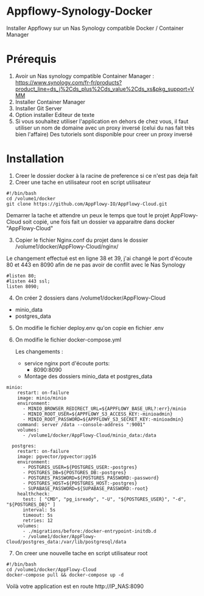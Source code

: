 # Appflowy-Synology-Docker
Installer Appflowy sur un Nas Synology compatible Docker / Container Manager

# Prérequis

1. Avoir un Nas synology compatible Container Manager :
https://www.synology.com/fr-fr/products?product_line=ds_j%2Cds_plus%2Cds_value%2Cds_xs&pkg_support=VMM
2. Installer Container Manager
3. Installer Git Server
4. Option installer Editeur de texte
5. Si vous souhaitez utiliser l'application en dehors de chez vous, il faut utiliser un nom de domaine avec un proxy inversé (celui du nas fait très bien l'affaire)
Des tutoriels sont disponible pour creer un proxy inversé
  # Installation
  
1. Creer le dossier docker à la racine de preference si ce n'est pas deja fait
2. Creer une tache en utilisateur root en script utilisateur
```
#!/bin/bash
cd /volume1/docker
git clone https://github.com/AppFlowy-IO/AppFlowy-Cloud.git
```
Demarrer la tache et attendre un peux le temps que tout le projet AppFlowy-Cloud soit copié, une fois fait un dossier va apparaitre dans docker "AppFlowy-Cloud"

3. Copier le fichier Nginx.conf du projet dans le dossier /volume1/docker/AppFlowy-Cloud/nginx/

Le changement effectué est en ligne 38 et 39, j'ai changé le port d'écoute 80 et 443 en 8090 afin de ne pas avoir de conflit avec le Nas Synology
```
#listen 80;
#listen 443 ssl;
listen 8090;
```
4. On créer 2 dossiers dans /volume1/docker/AppFlowy-Cloud
 - minio_data
 - postgres_data
5. On modifie le fichier deploy.env qu'on copie en fichier .env
6. On modifie le fichier docker-compose.yml
   
   Les changements :
   - service nginx port d'écoute
    ports:
      - 8090:8090
   - Montage des dossiers minio_data et postgres_data
```
minio:
    restart: on-failure
    image: minio/minio
    environment:
      - MINIO_BROWSER_REDIRECT_URL=${APPFLOWY_BASE_URL?:err}/minio
      - MINIO_ROOT_USER=${APPFLOWY_S3_ACCESS_KEY:-minioadmin}
      - MINIO_ROOT_PASSWORD=${APPFLOWY_S3_SECRET_KEY:-minioadmin}
    command: server /data --console-address ":9001"
    volumes:
      - /volume1/docker/AppFlowy-Cloud/minio_data:/data

  postgres:
    restart: on-failure
    image: pgvector/pgvector:pg16
    environment:
      - POSTGRES_USER=${POSTGRES_USER:-postgres}
      - POSTGRES_DB=${POSTGRES_DB:-postgres}
      - POSTGRES_PASSWORD=${POSTGRES_PASSWORD:-password}
      - POSTGRES_HOST=${POSTGRES_HOST:-postgres}
      - SUPABASE_PASSWORD=${SUPABASE_PASSWORD:-root}
    healthcheck:
      test: [ "CMD", "pg_isready", "-U", "${POSTGRES_USER}", "-d", "${POSTGRES_DB}" ]
      interval: 5s
      timeout: 5s
      retries: 12
    volumes:
      - ./migrations/before:/docker-entrypoint-initdb.d
      - /volume1/docker/AppFlowy-Cloud/postgres_data:/var/lib/postgresql/data
```
7. On creer une nouvelle tache en script utilisateur root
```
#!/bin/bash
cd /volume1/docker/AppFlowy-Cloud
docker-compose pull && docker-compose up -d
```
Voilà votre application est en route http://IP_NAS:8090
